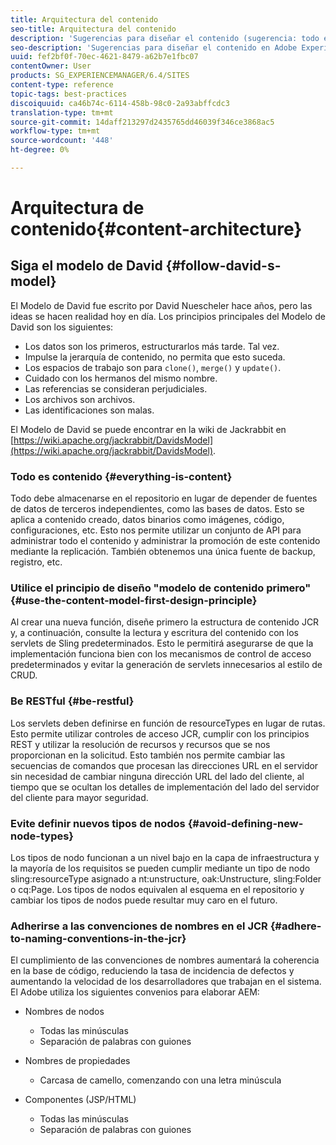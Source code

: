 ```yaml
---
title: Arquitectura del contenido
seo-title: Arquitectura del contenido
description: 'Sugerencias para diseñar el contenido (sugerencia: todo es contenido)'
seo-description: 'Sugerencias para diseñar el contenido en Adobe Experience Manager (AEM). (sugerencia: todo es contenido)'
uuid: fef2bf0f-70ec-4621-8479-a62b7e1fbc07
contentOwner: User
products: SG_EXPERIENCEMANAGER/6.4/SITES
content-type: reference
topic-tags: best-practices
discoiquuid: ca46b74c-6114-458b-98c0-2a93abffcdc3
translation-type: tm+mt
source-git-commit: 14daff213297d2435765dd46039f346ce3868ac5
workflow-type: tm+mt
source-wordcount: '448'
ht-degree: 0%

---
```



# Arquitectura de contenido{#content-architecture}

## Siga el modelo de David {#follow-david-s-model}

El Modelo de David fue escrito por David Nuescheler hace años, pero las ideas se hacen realidad hoy en día. Los principios principales del Modelo de David son los siguientes:

* Los datos son los primeros, estructurarlos más tarde. Tal vez.
* Impulse la jerarquía de contenido, no permita que esto suceda.
* Los espacios de trabajo son para `clone()`, `merge()` y `update()`.
* Cuidado con los hermanos del mismo nombre.
* Las referencias se consideran perjudiciales.
* Los archivos son archivos.
* Las identificaciones son malas.

El Modelo de David se puede encontrar en la wiki de Jackrabbit en [https://wiki.apache.org/jackrabbit/DavidsModel](https://wiki.apache.org/jackrabbit/DavidsModel).

### Todo es contenido {#everything-is-content}

Todo debe almacenarse en el repositorio en lugar de depender de fuentes de datos de terceros independientes, como las bases de datos. Esto se aplica a contenido creado, datos binarios como imágenes, código, configuraciones, etc. Esto nos permite utilizar un conjunto de API para administrar todo el contenido y administrar la promoción de este contenido mediante la replicación. También obtenemos una única fuente de backup, registro, etc.

### Utilice el principio de diseño &quot;modelo de contenido primero&quot; {#use-the-content-model-first-design-principle}

Al crear una nueva función, diseñe primero la estructura de contenido JCR y, a continuación, consulte la lectura y escritura del contenido con los servlets de Sling predeterminados. Esto le permitirá asegurarse de que la implementación funciona bien con los mecanismos de control de acceso predeterminados y evitar la generación de servlets innecesarios al estilo de CRUD.

### Be RESTful {#be-restful}

Los servlets deben definirse en función de resourceTypes en lugar de rutas. Esto permite utilizar controles de acceso JCR, cumplir con los principios REST y utilizar la resolución de recursos y recursos que se nos proporcionan en la solicitud. Esto también nos permite cambiar las secuencias de comandos que procesan las direcciones URL en el servidor sin necesidad de cambiar ninguna dirección URL del lado del cliente, al tiempo que se ocultan los detalles de implementación del lado del servidor del cliente para mayor seguridad.

### Evite definir nuevos tipos de nodos {#avoid-defining-new-node-types}

Los tipos de nodo funcionan a un nivel bajo en la capa de infraestructura y la mayoría de los requisitos se pueden cumplir mediante un tipo de nodo sling:resourceType asignado a nt:unstructure, oak:Unstructure, sling:Folder o cq:Page. Los tipos de nodos equivalen al esquema en el repositorio y cambiar los tipos de nodos puede resultar muy caro en el futuro.

### Adherirse a las convenciones de nombres en el JCR {#adhere-to-naming-conventions-in-the-jcr}

El cumplimiento de las convenciones de nombres aumentará la coherencia en la base de código, reduciendo la tasa de incidencia de defectos y aumentando la velocidad de los desarrolladores que trabajan en el sistema. El Adobe utiliza los siguientes convenios para elaborar AEM:

* Nombres de nodos

   * Todas las minúsculas
   * Separación de palabras con guiones

* Nombres de propiedades

   * Carcasa de camello, comenzando con una letra minúscula

* Componentes (JSP/HTML)

   * Todas las minúsculas
   * Separación de palabras con guiones

